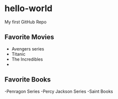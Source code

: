 # hello-world
My first GitHub Repo


## Favorite Movies

- Avengers series
- Titanic
- The Incredibles
- 
## Favorite Books

-Penragon Series
-Percy Jackson Series
-Saint Books